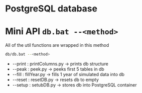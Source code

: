 # PostgreSQL database
# Mini API ```db.bat --<method>```

All of the util functions are wrapped in this method
```bash
db/db.bat --<method>
```

* --print : printColumns.py  ->  prints db structure
* --peak  : peek.py          ->  peeks first 5 tables in db
* --fill  : fillYear.py      ->  fills 1 year of simulated data into db
* --reset : resetDB.py       ->  resets db to empty
* --setup : setubDB.py       ->  stores db into PostgreSQL container

